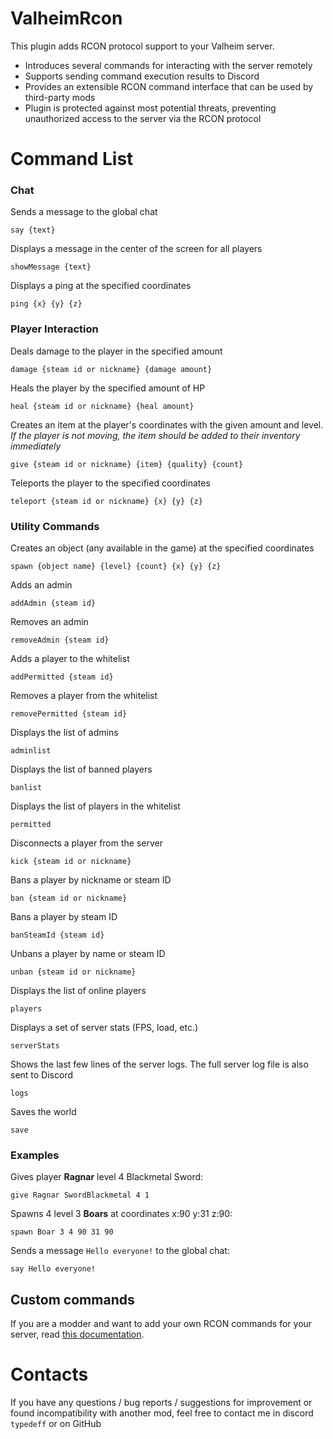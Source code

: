 # ValheimRcon
 
This plugin adds RCON protocol support to your Valheim server.

- Introduces several commands for interacting with the server remotely
- Supports sending command execution results to Discord
- Provides an extensible RCON command interface that can be used by third-party mods
- Plugin is protected against most potential threats, preventing unauthorized access to the server via the RCON protocol

# Command List
### Chat
Sends a message to the global chat
```
say {text}
```
Displays a message in the center of the screen for all players
```
showMessage {text}
```
Displays a ping at the specified coordinates
```
ping {x} {y} {z}
```

### Player Interaction
Deals damage to the player in the specified amount
```
damage {steam id or nickname} {damage amount}
```
Heals the player by the specified amount of HP
```
heal {steam id or nickname} {heal amount}
```
Creates an item at the player's coordinates with the given amount and level. *If the player is not moving, the item should be added to their inventory immediately*
```
give {steam id or nickname} {item} {quality} {count}
```
Teleports the player to the specified coordinates
```
teleport {steam id or nickname} {x} {y} {z}
```

### Utility Commands
Creates an object (any available in the game) at the specified coordinates
```
spawn {object name} {level} {count} {x} {y} {z}
```
Adds an admin
```
addAdmin {steam id}
```
Removes an admin
```
removeAdmin {steam id}
```
Adds a player to the whitelist
```
addPermitted {steam id}
```
Removes a player from the whitelist
```
removePermitted {steam id}
```
Displays the list of admins
```
adminlist
```
Displays the list of banned players
```
banlist
```
Displays the list of players in the whitelist
```
permitted
```
Disconnects a player from the server
```
kick {steam id or nickname}
```
Bans a player by nickname or steam ID
```
ban {steam id or nickname}
```
Bans a player by steam ID
```
banSteamId {steam id}
```
Unbans a player by name or steam ID
```
unban {steam id or nickname}
```
Displays the list of online players
```
players
```
Displays a set of server stats (FPS, load, etc.)
```
serverStats
```
Shows the last few lines of the server logs. The full server log file is also sent to Discord
```
logs
```
Saves the world
```
save
```

### Examples
Gives player **Ragnar** level 4 Blackmetal Sword:
```
give Ragnar SwordBlackmetal 4 1
```
Spawns 4 level 3 **Boars** at coordinates x:90 y:31 z:90:
```
spawn Boar 3 4 90 31 90
```
Sends a message `Hello everyone!` to the global chat:
```
say Hello everyone!
```

## Custom commands
If you are a modder and want to add your own RCON commands for your server, read [this documentation](https://github.com/Tristan-dvr/ValheimRcon/blob/master/add-custom-command.md).

# Contacts
If you have any questions / bug reports / suggestions for improvement or found incompatibility with another mod, feel free to contact me in discord `typedeff` or on GitHub 